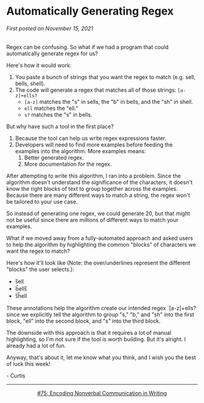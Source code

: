 # Automatically Generating Regex

###### First posted on November 15, 2021

Regex can be confusing. So what if we had a program that could automatically generate regex for us?

Here's how it would work:

1) You paste a bunch of strings that you want the regex to match (e.g. sell, bells, shell).
2) The code will generate a regex that matches all of those strings: `[a-z]+ells?`
	- `[a-z]` matches the "s" in sells, the "b" in bells, and the "sh" in shell.
	- `ell` matches the "ell."
	- `s?` matches the "s" in bells.

But why have such a tool in the first place?

1) Because the tool can help us write regex expressions faster.
2) Developers will need to find more examples before feeding the examples into the algorithm. More examples means:
	1) Better generated regex.
	2) More documentation for the regex.

After attempting to write this algorithm, I ran into a problem. Since the algorithm doesn't understand the significance of the characters, it doesn't know the right blocks of text to group together across the examples. Because there are many different ways to match a string, the regex won't be tailored to your use case.

So instead of generating one regex, we could generate 20, but that might not be useful since there are millions of different ways to match your examples.

What if we moved away from a fully-automated approach and asked users to help the algorithm by highlighting the common "blocks" of characters we want the regex to match?

Here's how it'll look like (Note: the over/underlines represent the different "blocks" the user selects.):

- s̅ell
- b̅ells̅
- s̅h̅ell

These annotations help the algorithm create our intended regex `[a-z]+ells? since we explicitly tell the algorithm to group "s," "b," and "sh" into the first block, "ell" into the second block, and "s" into the third block.

The downside with this approach is that it requires a lot of manual highlighting, so I'm not sure if the tool is worth building. But it's alright. I already had a lot of fun.

Anyway, that's about it, let me know what you think, and I wish you the best of luck this week!

\- Curtis

<!--START OF FOOTER-->
<hr style="margin-top:9px;height:1px;border: 0;background-image: linear-gradient(to right, rgba(0, 0, 0, 0.0), rgba(0, 0, 0, 0.5),rgba(0, 0, 0, 0.0));">
<!--START OF ISSUE NAVIGATION LINKS-->
<p align="center"><a href='075_encoding_nonverbal_communication_in_writing.md'>#75: Encoding Nonverbal Communication in Writing</a></p>
<!--START OF ISSUE NAVIGATION LINKS-->
<!--END OF FOOTER-->

